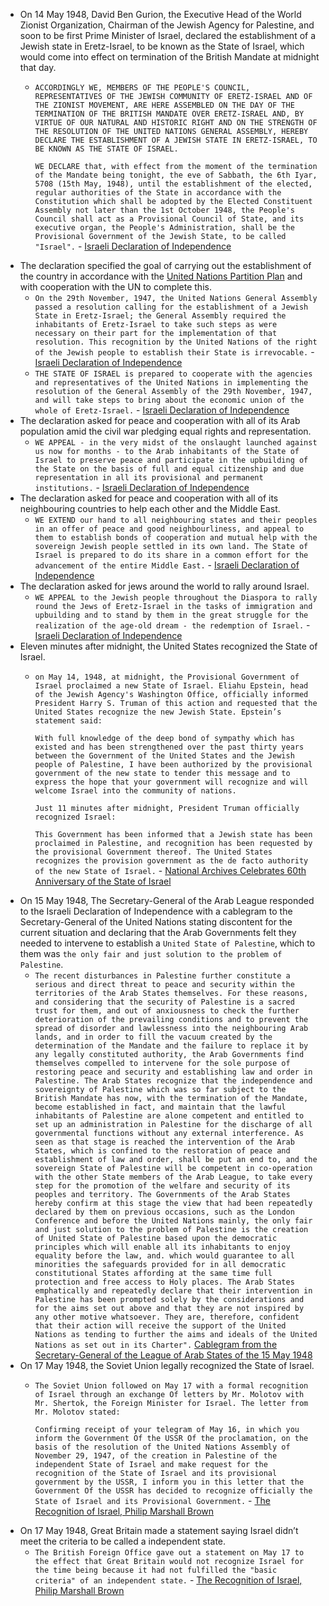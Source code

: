 - On 14 May 1948, David Ben Gurion, the Executive Head of the World Zionist Organization, Chairman of the Jewish Agency for Palestine, and soon to be first Prime Minister of Israel, declared the establishment of a Jewish state in Eretz-Israel, to be known as the State of Israel, which would come into effect on termination of the British Mandate at midnight that day.
    - `ACCORDINGLY WE, MEMBERS OF THE PEOPLE'S COUNCIL, REPRESENTATIVES OF THE JEWISH COMMUNITY OF ERETZ-ISRAEL AND OF THE ZIONIST MOVEMENT, ARE HERE ASSEMBLED ON THE DAY OF THE TERMINATION OF THE BRITISH MANDATE OVER ERETZ-ISRAEL AND, BY VIRTUE OF OUR NATURAL AND HISTORIC RIGHT AND ON THE STRENGTH OF THE RESOLUTION OF THE UNITED NATIONS GENERAL ASSEMBLY, HEREBY DECLARE THE ESTABLISHMENT OF A JEWISH STATE IN ERETZ-ISRAEL, TO BE KNOWN AS THE STATE OF ISRAEL.`
      
      `WE DECLARE that, with effect from the moment of the termination of the Mandate being tonight, the eve of Sabbath, the 6th Iyar, 5708 (15th May, 1948), until the establishment of the elected, regular authorities of the State in accordance with the Constitution which shall be adopted by the Elected Constituent Assembly not later than the 1st October 1948, the People's Council shall act as a Provisional Council of State, and its executive organ, the People's Administration, shall be the Provisional Government of the Jewish State, to be called "Israel".` - [Israeli Declaration of Independence](https://avalon.law.yale.edu/20th_century/israel.asp)
- The declaration specified the goal of carrying out the establishment of the country in accordance with the [United Nations Partition Plan](1947%20UN%20Partition%20Plan%20for%20Palestine,%20Resolution%20181) and with cooperation with the UN to complete this.
    - `On the 29th November, 1947, the United Nations General Assembly passed a resolution calling for the establishment of a Jewish State in Eretz-Israel; the General Assembly required the inhabitants of Eretz-Israel to take such steps as were necessary on their part for the implementation of that resolution. This recognition by the United Nations of the right of the Jewish people to establish their State is irrevocable.` - [Israeli Declaration of Independence](https://avalon.law.yale.edu/20th_century/israel.asp)
    - `THE STATE OF ISRAEL is prepared to cooperate with the agencies and representatives of the United Nations in implementing the resolution of the General Assembly of the 29th November, 1947, and will take steps to bring about the economic union of the whole of Eretz-Israel.` - [Israeli Declaration of Independence](https://avalon.law.yale.edu/20th_century/israel.asp)
- The declaration asked for peace and cooperation with all of its Arab population amid the civil war pledging equal rights and representation.
    - `WE APPEAL - in the very midst of the onslaught launched against us now for months - to the Arab inhabitants of the State of Israel to preserve peace and participate in the upbuilding of the State on the basis of full and equal citizenship and due representation in all its provisional and permanent institutions.` - [Israeli Declaration of Independence](https://avalon.law.yale.edu/20th_century/israel.asp)
- The declaration asked for peace and cooperation with all of its neighbouring countries to help each other and the Middle East.
    - `WE EXTEND our hand to all neighbouring states and their peoples in an offer of peace and good neighbourliness, and appeal to them to establish bonds of cooperation and mutual help with the sovereign Jewish people settled in its own land. The State of Israel is prepared to do its share in a common effort for the advancement of the entire Middle East.` - [Israeli Declaration of Independence](https://avalon.law.yale.edu/20th_century/israel.asp)
- The declaration asked for jews around the world to rally around Israel.
    - `WE APPEAL to the Jewish people throughout the Diaspora to rally round the Jews of Eretz-Israel in the tasks of immigration and upbuilding and to stand by them in the great struggle for the realization of the age-old dream - the redemption of Israel.` - [Israeli Declaration of Independence](https://avalon.law.yale.edu/20th_century/israel.asp)
- Eleven minutes after midnight, the United States recognized the State of Israel.
    - `on May 14, 1948, at midnight, the Provisional Government of Israel proclaimed a new State of Israel. Eliahu Epstein, head of the Jewish Agency's Washington Office, officially informed President Harry S. Truman of this action and requested that the United States recognize the new Jewish State. Epstein’s statement said:`
      
      `With full knowledge of the deep bond of sympathy which has existed and has been strengthened over the past thirty years between the Government of the United States and the Jewish people of Palestine, I have been authorized by the provisional government of the new state to tender this message and to express the hope that your government will recognize and will welcome Israel into the community of nations.`
      
      `Just 11 minutes after midnight, President Truman officially recognized Israel:`
      
      `This Government has been informed that a Jewish state has been proclaimed in Palestine, and recognition has been requested by the provisional Government thereof. The United States recognizes the provision government as the de facto authority of the new State of Israel.` - [National Archives Celebrates 60th Anniversary of the State of Israel]([https://avalon.law.yale.edu/20th_century/israel.asp](https://www.archives.gov/press/press-releases/2008-278))
- On 15 May 1948, The Secretary-General of the Arab League responded to the Israeli Declaration of Independence with a cablegram to the Secretary-General of the United Nations stating discontent for the current situation and declaring that the Arab Governments felt they needed to intervene to establish a `United State of Palestine`, which to them was `the only fair and just solution to the problem of Palestine`.
    - `The recent disturbances in Palestine further constitute a serious and direct threat to peace and security within the territories of the Arab States themselves. For these reasons, and considering that the security of Palestine is a sacred trust for them, and out of anxiousness to check the further deterioration of the prevailing conditions and to prevent the spread of disorder and lawlessness into the neighbouring Arab lands, and in order to fill the vacuum created by the determination of the Mandate and the failure to replace it by any legally constituted authority, the Arab Governments find themselves compelled to intervene for the sole purpose of restoring peace and security and establishing law and order in Palestine. The Arab States recognize that the independence and sovereignty of Palestine which was so far subject to the British Mandate has now, with the termination of the Mandate, become established in fact, and maintain that the lawful inhabitants of Palestine are alone competent and entitled to set up an administration in Palestine for the discharge of all governmental functions without any external interference. As seen as that stage is reached the intervention of the Arab States, which is confined to the restoration of peace and establishment of law and order, shall be put an end to, and the sovereign State of Palestine will be competent in co-operation with the other State members of the Arab League, to take every step for the promotion of the welfare and security of its peoples and territory. The Governments of the Arab States hereby confirm at this stage the view that had been repeatedly declared by them on previous occasions, such as the London Conference and before the United Nations mainly, the only fair and just solution to the problem of Palestine is the creation of United State of Palestine based upon the democratic principles which will enable all its inhabitants to enjoy equality before the law, and. which would guarantee to all minorities the safeguards provided for in all democratic constitutional States affording at the same time full protection and free access to Holy places. The Arab States emphatically and repeatedly declare that their intervention in Palestine has been prompted solely by the considerations and for the aims set out above and that they are not inspired by any other motive whatsoever. They are, therefore, confident that their action will receive the support of the United Nations as tending to further the aims and ideals of the United Nations as set out in its Charter".` [Cablegram from the Secretary-General of the League of Arab States of the 15 May 1948]([https://www.un.org/Docs/journal/asp/ws.asp?m=S/745](https://upload.wikimedia.org/wikipedia/commons/2/29/Cablegram_dated_15_May_1948_addressed_to_the_Secretary-General_by_the_Secretary-General_of_the_League_of_Arab_States.pdf))
- On 17 May 1948, the Soviet Union legally recognized the State of Israel.
    - `The Soviet Union followed on May 17 with a formal recognition of Israel through an exchange Of letters by Mr. Molotov with Mr. Shertok, the Foreign Minister for Israel. The letter from Mr. Molotov stated:`
      
      `Confirming receipt of your telegram of May 16, in which you inform the Government Of the USSR Of the proclamation, on the basis of the resolution of the United Nations Assembly of November 29, 1947, of the creation in Palestine of the independent State of Israel and make request for the recognition of the State of Israel and its provisional government by the USSR, I inform you in this letter that the Government Of the USSR has decided to recognize officially the State of Israel and its Provisional Government.` - [The Recognition of Israel, Philip Marshall Brown]([https://sci.bban.top/pdf/10.2307/2193961.pdf](https://annas-archive.org/scidb/10.2307/2193961))
- On 17 May 1948, Great Britain made a statement saying Israel didn’t meet the criteria to be called a independent state.
    - `The British Foreign Office gave out a statement on May 17 to the effect that Great Britain would not recognize Israel for the time being because it had not fulfilled the "basic criteria" of an independent state.` - [The Recognition of Israel, Philip Marshall Brown]([https://sci.bban.top/pdf/10.2307/2193961.pdf](https://annas-archive.org/scidb/10.2307/2193961))